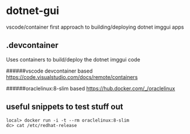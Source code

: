 # dotnet-gui

vscode/container first approach to building/deploying dotnet imggui apps

## .devcontainer

Uses containers to build/deploy the dotnet imggui code

######vscode devcontainer based
https://code.visualstudio.com/docs/remote/containers

######oraclelinux:8-slim based
https://hub.docker.com/_/oraclelinux




## useful snippets to test stuff out

    local> docker run -i -t --rm oraclelinux:8-slim
    dc> cat /etc/redhat-release
